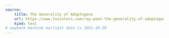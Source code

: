 ```yaml
---
source:
    title: The Generality of Adaptogens
    url: https://www.toxinless.com/ray-peat-the-generality-of-adaptogens.pdf
    kind: text
# wayback machine earliest date is 2021-10-28
---
```

